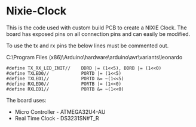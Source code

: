 # Nixie-Clock

This is the code used with custom build PCB to create a NIXIE Clock. 
The board has exposed pins on all connection pins and can easily be modified.

To use the tx and rx pins the below lines must be commented out.

C:\Program Files (x86)\Arduino\hardware\arduino\avr\variants\leonardo

```
#define TX_RX_LED_INIT//	DDRD |= (1<<5), DDRB |= (1<<0)
#define TXLED0//			PORTD |= (1<<5)
#define TXLED1//			PORTD &= ~(1<<5)
#define RXLED0//			PORTB |= (1<<0)
#define RXLED1//			PORTB &= ~(1<<0)
```

The board uses:

- Micro Controller - ATMEGA32U4-AU
- Real Time Clock - DS3231SN#T_R


